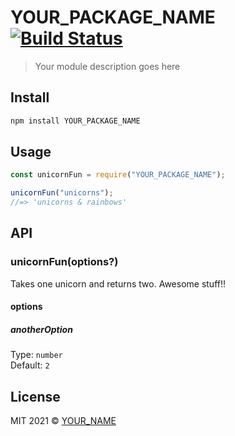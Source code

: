 # YOUR_PACKAGE_NAME [![Build Status](https://github.com/rocktimsaikia/node-boilerplate/workflows/CI/badge.svg?branch=main)](https://github.com/rocktimsaikia/node-boilerplate/actions?query=branch%3Amain+workflow%3ACI)

> Your module description goes here

## Install

```bash
npm install YOUR_PACKAGE_NAME
```

## Usage

```js
const unicornFun = require("YOUR_PACKAGE_NAME");

unicornFun("unicorns");
//=> 'unicorns & rainbows'
```

## API

### unicornFun(options?)

Takes one unicorn and returns two. Awesome stuff!!

#### options

##### anotherOption

Type: `number`<br>
Default: `2`

## License

MIT 2021 © [YOUR_NAME](YOUR_WEBSITE)
